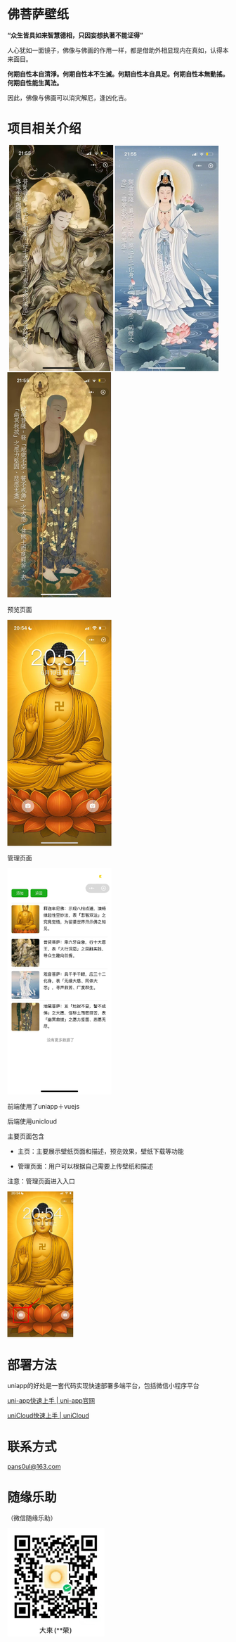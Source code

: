 # 佛菩萨壁纸

**“众生皆具如来智慧德相，只因妄想执著不能证得”**

人心犹如一面镜子，佛像与佛画的作用一样，都是借助外相显现内在真如，认得本来面目。

**何期自性本自清淨。何期自性本不生滅。何期自性本自具足。何期自性本無動搖。何期自性能生萬法。**

因此，佛像与佛画可以消灾解厄，逢凶化吉。



# 项目相关介绍

<img title="" src="./doc/assets_README/2025-06-22-20-39-35-dbaa15a986cba917c9a5686da2601c8.png" alt="" width="237">
<img title="" src="./doc/assets_README/2025-06-22-20-40-46-2165a11c08908e8575bb51789315e5e.jpg" alt="" width="237">
<img title="" src="./doc/assets_README/2025-06-22-20-41-22-ee1a8c39b7861bfc54453b1e4477efb.jpg" alt="" width="236">
<img title="" src="./doc/assets_README/2025-06-22-20-41-38-c9a4937fcd60b1a8af1d93a24167692.jpg" alt="" width="236">


预览页面 

<img title="" src="./doc/assets_README/2025-06-22-20-42-09-4dd8895bf83b1a59d5ae87702fe91a9.jpg" alt="" width="237">

管理页面

<img title="" src="./doc/assets_README/2025-06-22-20-43-09-96611cec97ad398c6fe1707b5622a64.jpg" alt="" width="237">



前端使用了uniapp＋vuejs

后端使用unicloud

主要页面包含

- 主页：主要展示壁纸页面和描述，预览效果，壁纸下载等功能

- 管理页面：用户可以根据自己需要上传壁纸和描述



注意：管理页面进入入口

<img title="" src="./doc/assets_README/2025-06-22-20-44-35-image.png" alt="" width="150">

# 部署方法

uniapp的好处是一套代码实现快速部署多端平台，包括微信小程序平台

[uni-app快速上手 | uni-app官网](https://zh.uniapp.dcloud.io/quickstart.html) 

[uniCloud快速上手 | uniCloud](https://doc.dcloud.net.cn/uniCloud/quickstart.html) 



# 联系方式

pans0ul@163.com

# 随缘乐助

（微信随缘乐助）

<img title="" src="./doc/assets_README/2025-06-22-20-36-14-image.png" alt="" width="221" data-align="inline">






